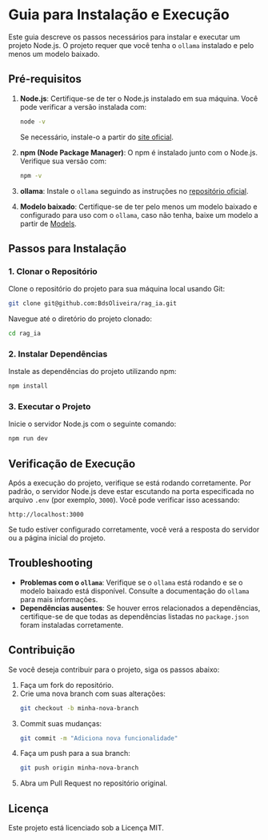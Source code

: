 # Guia para Instalação e Execução

Este guia descreve os passos necessários para instalar e executar um projeto Node.js. O projeto requer que você 
tenha o `ollama` instalado e pelo menos um modelo baixado.

## Pré-requisitos

1. **Node.js**: Certifique-se de ter o Node.js instalado em sua máquina. Você pode verificar a versão instalada 
com:
   ```bash
   node -v
   ```
   Se necessário, instale-o a partir do [site oficial](https://nodejs.org/pt/download).

2. **npm (Node Package Manager)**: O npm é instalado junto com o Node.js. Verifique sua versão com:
   ```bash
   npm -v
   ```

3. **ollama**: Instale o `ollama` seguindo as instruções no [repositório 
oficial](https://github.com/ollama/ollama?tab=readme-ov-file#linux).

4. **Modelo baixado**: Certifique-se de ter pelo menos um modelo baixado e configurado para uso com o `ollama`, caso não tenha, baixe um modelo a partir de [Models](https://ollama.com/search).

## Passos para Instalação

### 1. Clonar o Repositório
Clone o repositório do projeto para sua máquina local usando Git:
```bash
git clone git@github.com:BdsOliveira/rag_ia.git
```

Navegue até o diretório do projeto clonado:
```bash
cd rag_ia
```

### 2. Instalar Dependências
Instale as dependências do projeto utilizando npm:
```bash
npm install
```

<!-- ### 3. Configurar Variáveis de Ambiente
Crie um arquivo `.env` na raiz do projeto e adicione as variáveis de ambiente necessárias para o projeto. Exemplo:
```plaintext
PORT=3000
OLLAMA_API_KEY=your-ollama-api-key
``` -->

### 3. Executar o Projeto
Inicie o servidor Node.js com o seguinte comando:
```bash
npm run dev
```

## Verificação de Execução

Após a execução do projeto, verifique se está rodando corretamente. Por padrão, o servidor Node.js deve estar 
escutando na porta especificada no arquivo `.env` (por exemplo, `3000`). Você pode verificar isso acessando:
```
http://localhost:3000
```

Se tudo estiver configurado corretamente, você verá a resposta do servidor ou a página inicial do projeto.

## Troubleshooting

- **Problemas com o `ollama`**: Verifique se o `ollama` está rodando e se o modelo baixado está disponível. 
Consulte a documentação do `ollama` para mais informações.
- **Dependências ausentes**: Se houver erros relacionados a dependências, certifique-se de que todas as 
dependências listadas no `package.json` foram instaladas corretamente.

## Contribuição

Se você deseja contribuir para o projeto, siga os passos abaixo:

1. Faça um fork do repositório.
2. Crie uma nova branch com suas alterações:
   ```bash
   git checkout -b minha-nova-branch
   ```
3. Commit suas mudanças:
   ```bash
   git commit -m "Adiciona nova funcionalidade"
   ```
4. Faça um push para a sua branch:
   ```bash
   git push origin minha-nova-branch
   ```
5. Abra um Pull Request no repositório original.

## Licença

Este projeto está licenciado sob a Licença MIT.
